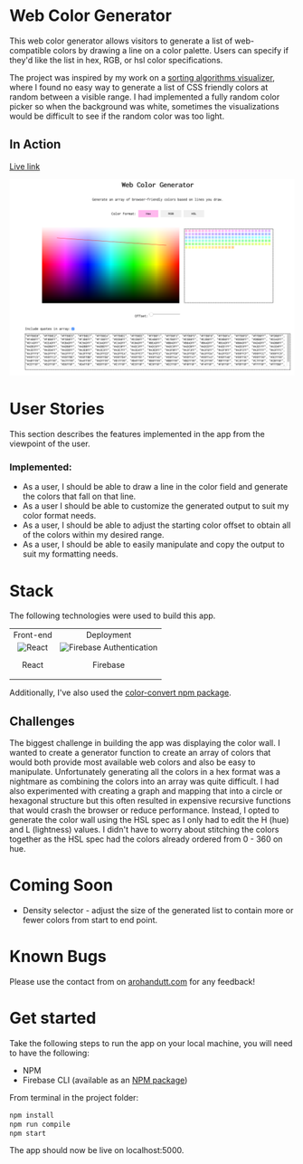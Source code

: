 # Web Color Generator
This web color generator allows visitors to generate a list of web-compatible colors by drawing a line on a color palette. Users can specify if they'd like the list in hex, RGB, or hsl color specifications.

The project was inspired by my work on a [sorting algorithms visualizer](https://github.com/ArohanD/SortAlgorithms), where I found no easy way to generate a list of CSS friendly colors at random between a visible range. I had implemented a fully random color picker so when the background was white, sometimes the visualizations would be difficult to see if the random color was too light. 

## In Action

[Live link](https://colorgenerator.arohandutt.com/)

![](https://raw.githubusercontent.com/ArohanD/colorPicker/master/readmeMedia/Screen%20Shot%202020-03-11%20at%201.33.15%20PM.png)

# User Stories
This section describes the features implemented in the app from the viewpoint of the user. 

### Implemented:
- As a user, I should be able to draw a line in the color field and generate the colors that fall on that line.
- As a user I should be able to customize the generated output to suit my color format needs. 
- As a user, I should be able to adjust the starting color offset to obtain all of the colors within my desired range.
- As a user, I should be able to easily manipulate and copy the output to suit my formatting needs. 

# Stack
The following technologies were used to build this app.

<table>
  <tr>
  </tr>
  <tr>
    <td align="center">Front-end</td>
    <td align="center">Deployment</td>
  </tr>
  <tr>
    <td align="center"><img src="https://upload.wikimedia.org/wikipedia/commons/thumb/a/a7/React-icon.svg/1280px-React-icon.svg.png" alt="React" title="React" width="80px"/><p>React</p></td>
    <td align="center"><img src="https://avatars0.githubusercontent.com/u/42357678?v=4" alt="Firebase Authentication" title="Firebase Authentication" width="60px"/><p>Firebase</p></td>
  </tr>
</table>

Additionally, I've also used the [color-convert npm package](https://www.npmjs.com/package/color-convert).

## Challenges
The biggest challenge in building the app was displaying the color wall. I wanted to create a generator function to create an array of colors that would both provide most available web colors and also be easy to manipulate. Unfortunately generating all the colors in a hex format was a nightmare as combining the colors into an array was quite difficult. I had also experimented with creating a graph and mapping that into a circle or hexagonal structure but this often resulted in expensive recursive functions that would crash the browser or reduce performance. Instead, I opted to generate the color wall using the HSL spec as I only had to edit the H (hue) and L (lightness) values. I didn't have to worry about stitching the colors together as the HSL spec had the colors already ordered from 0 - 360 on hue. 

# Coming Soon
- Density selector - adjust the size of the generated list to contain more or fewer colors from start to end point. 

# Known Bugs
Please use the contact from on [arohandutt.com](http://www.arohan.me/) for any feedback!

# Get started
Take the following steps to run the app on your local machine, you will need to have the following:
- NPM
- Firebase CLI (available as an [NPM package](https://www.npmjs.com/package/firebase-tools))

From terminal in the project folder:
```
npm install
npm run compile
npm start
```

The app should now be live on localhost:5000.